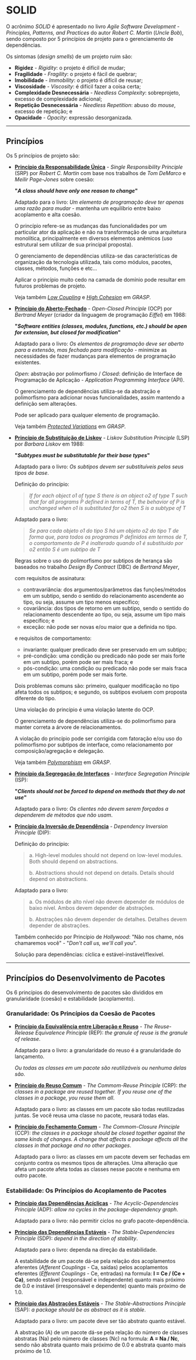 # SOLID

O acrônimo _SOLID_ é apresentado no livro _Agile Software Development - Principles, Patterns, and Practices_ do autor _Robert C. Martin_ (_Uncle Bob_), sendo composto por 5 princípios de projeto para o gerenciamento de dependências.

Os sintomas (_design smells_) de um projeto ruim são:
* **Rigidez** - _Rigidity_: o projeto é difícil de mudar;
* **Fragilidade** - _Fragility_: o projeto é fácil de quebrar;
* **Imobilidade** - _Immobility_: o projeto é difícil de reusar;
* **Viscosidade** - _Viscosity_: é difícil fazer a coisa certa;
* **Complexidade Desnecessária** - _Needless Complexity_: sobreprojeto, excesso de complexidade adicional;
* **Repetição Desnecessária** - _Needless Repetition_: abuso do _mouse_, excesso de repetição; e
* **Opacidade** - _Opacity_: expressão desorganizada.

---

## Princípios

Os 5 princípios de projeto são:

* [**Princípio da Responsabilidade Única**](http://c2.com/cgi/wiki?SingleResponsibilityPrinciple "Single Responsibility Principle") - _Single Responsibility Principle_ (SRP) por _Robert C. Martin_ com base nos trabalhos de _Tom DeMarco_ e _Meilir Page-Jones_ sobre coesão:

  **"_A class should have only one reason to change_"**

  Adaptado para o livro: _Um elemento de programação deve ter apenas uma razão para mudar_ - mantenha um equilíbrio entre baixo acoplamento e alta coesão.

  O princípio refere-se as mudanças das funcionalidades por um particular ator da aplicação e não na transformação de uma arquitetura monolítica, principalmente em diversos elementos anêmicos (uso estrutural sem utilizar de sua principal proposta).

  O gerenciamento de dependências utiliza-se das características de organização da tecnologia utilizada, tais como módulos, pacotes, classes, métodos, funções e etc...

  Aplicar o princípio muito cedo na camada de domínio pode resultar em futuros problemas de projeto.

  Veja também [_Low Coupling_](/arquitetura/grasp.md) e [_High Cohesion_](/arquitetura/grasp.md) em _GRASP_.

* [**Princípio do Aberto-Fechado**](http://c2.com/cgi/wiki?OpenClosedPrinciple "Open Closed Principle") - _Open-Closed Principle_ (OCP) por _Bertrand Meyer_ (criador da linguagem de programação _Eiffel_) em 1988:

  **"_Software entities (classes, modules, functions, etc.) should be open for extension, but closed for modification_"**

  Adaptado para o livro: _Os elementos de programação deve ser aberto para a extensão, mas fechado para modificação_ - minimize as necessidades de fazer mudanças para elementos de programação existentes.

  _Open_: abstração por polimorfismo / _Closed_: definição de Interface de Programação de Aplicação - _Application Programming Interface_ (API).

  O gerenciamento de dependências utiliza-se da abstração e polimorfismo para adicionar novas funcionalidades, assim mantendo a definição sem alterações.

  Pode ser aplicado para qualquer elemento de programação.

  Veja também [_Protected Variations_](/arquitetura/grasp.md) em _GRASP_.

* [**Princípio de Substituição de Liskov**](http://c2.com/cgi/wiki?LiskovSubstitutionPrinciple "Liskov Substitution Principle") - _Liskov Substitution Principle_ (LSP) por _Barbara Liskov_ em 1988:

  **"_Subtypes must be substitutable for their base types_"**

  Adaptado para o livro: _Os subtipos devem ser substituíveis pelos seus tipos de base_.

  Definição do princípio:

  > _If for each object o1 of type S there is an object o2 of type T such that for all programs P defined in terms of T, the behavior of P is unchanged when o1 is substituted for o2 then S is a subtype of T_
  
  Adaptado para o livro:
  > _Se para cada objeto o1 do tipo S há um objeto o2 do tipo T de forma que, para todos os programas P definidos em termos de T, o comportamento de P é inalterado quando o1 é substituído por o2 então S é um subtipo de T_

  Regras sobre o uso do polimorfismo por subtipos de herança são baseados no trabalho _Design By Contract_ (DBC) de _Bertrand Meyer_,

  com requisitos de assinatura:

  * contravariância: dos argumentos/parâmetros das funções/métodos em um subtipo, sendo o sentido do relacionamento ascendente ao tipo, ou seja, assume um tipo menos específico;
  * covariância: dos tipos de retorno em um subtipo, sendo o sentido do relacionamento descendente ao tipo, ou seja, assume um tipo mais específico; e
  * exceção: não pode ser novas e/ou maior que a definida no tipo.

  e requisitos de comportamento:

  * invariante: qualquer predicado deve ser preservado em um subtipo;
  * pré-condição: uma condição ou predicado não pode ser mais forte em um subtipo, porém pode ser mais fraca; e
  * pós-condição: uma condição ou predicado não pode ser mais fraca em um subtipo, porém pode ser mais forte.

  Dois problemas comuns são: primeiro, qualquer modificação no tipo afeta todos os subtipos; e segundo, os subtipos evoluem com proposta diferente do tipo.

  Uma violação do princípio é uma violação latente do OCP.

  O gerenciamento de dependências utiliza-se do polimorfismo para manter correta a árvore de relacionamentos.

  A violação do princípio pode ser corrigida com fatoração e/ou uso do polimorfismo por subtipos de interface, como relacionamento por composição/agregação e delegação.

  Veja também [_Polymorphism_](/arquitetura/grasp.md) em _GRASP_.

* [**Princípio da Segregação de Interfaces**](http://c2.com/cgi/wiki?InterfaceSegregationPrinciple "Interface Segregation Principle") - _Interface Segregation Principle_ (ISP):

  **"_Clients should not be forced to depend on methods that they do not use_"**

  Adaptado para o livro: _Os clientes não devem serem forçados a dependerem de métodos que não usam_.

* [**Princípio da Inversão de Dependência**](http://c2.com/cgi/wiki?DependencyInversionPrinciple "Dependency Inversion Principle") - _Dependency Inversion Principle_ (DIP):

  Definição do princípio:

  > a. High-level modules should not depend on low-level modules. Both should depend on abstractions.
  >
  > b. Abstractions should not depend on details. Details should depend on abstractions.

  Adaptado para o livro:
  > a. Os módulos de alto nível não devem depender de módulos de baixo nível. Ambos devem depender de abstrações.
  >
  > b. Abstrações não devem depender de detalhes. Detalhes devem depender de abstrações.

  Também conhecido por Princípio de _Hollywood_: "Não nos chame, nós chamaremos você" - "_Don't call us, we'll call you_".
  
  Solução para dependências: cíclica e estável-instável/flexível.

---

## Princípios do Desenvolvimento de Pacotes

Os 6 princípios do desenvolvimento de pacotes são divididos em granularidade (coesão) e estabilidade (acoplamento).

### Granularidade: Os Princípios da Coesão de Pacotes

* [**Princípio da Equivalência entre Liberação e Reuso**](http://wiki.c2.com/?ReuseReleaseEquivalencePrinciple) - _The Reuse-Release Equivalence Principle_ (REP): _the granule of reuse is the granule of release_.

  Adaptado para o livro: a granularidade do reuso é a granularidade do lançamento.

  _Ou todas as classes em um pacote são reutilizáveis ou nenhuma delas são._

* [**Princípio do Reuso Comum**](http://wiki.c2.com/?CommonReusePrinciple) - _The Commom-Reuse Principle_ (CRP): _the classes in a package are reused together. If you reuse one of the classes in a package, you reuse them all_.

  Adaptado para o livro: as classes em um pacote são todas reutilizadas juntas. Se você reusa uma classe no pacote, reusará todas elas.

* [**Princípio do Fechamento Comum**](http://wiki.c2.com/?CommonClosurePrinciple) - _The Commom-Closure Principle_ (CCP): _the classes in a package should be closed together against the same kinds of changes. A change that affects a package affects all the classes in that package and no other packages_.

  Adaptado para o livro: as classes em um pacote devem ser fechadas em conjunto contra os mesmos tipos de alterações. Uma alteração que afeta um pacote afeta todas as classes nesse pacote e nenhuma em outro pacote.

### Estabilidade: Os Princípios do Acoplamento de Pacotes

* [**Princípio das Dependências Acíclicas**](http://wiki.c2.com/?AcyclicDependenciesPrinciple) - _The Acyclic-Dependencies Principle_ (ADP): _allow no cycles in the package-dependency graph_.

  Adaptado para o livro: não permitir ciclos no grafo pacote-dependência.

* [**Princípio das Dependências Estáveis**](http://wiki.c2.com/?StableDependenciesPrinciple) - _The Stable-Dependencies Principle_ (SDP): _depend in the direction of stability_.

  Adaptado para o livro: dependa na direção da estabilidade.
  
  A estabilidade de um pacote dá-se pela relação dos acoplamentos aferentes (_Afferent Couplings_ - Ca, saídas) pelos acoplamentos eferentes (_Efferent Couplings_ - Ce, entradas) na formula: **I = Ce / (Ce + Ca)**, sendo estável (responsável e independente) quanto mais próximo de 0.0 e instável (irresponsável e dependente) quanto mais próximo de 1.0.

* [**Princípio das Abstrações Estáveis**](http://wiki.c2.com/?StableAbstractionsPrinciple) - _The Stable-Abstractions Principle_ (SAP): _a package should be as abstract as it is stable_.

  Adaptado para o livro: um pacote deve ser tão abstrato quanto estável.

  A abstração (A) de um pacote dá-se pela relação do número de classes abstratas (Na) pelo número de classes (Nc) na formula: **A = Na / Nc**, sendo não abstrata quanto mais próximo de 0.0 e abstrata quanto mais próximo de 1.0.
